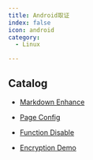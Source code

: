 ```yaml
---
title: Android取证
index: false
icon: android
category:
  - Linux

---
```


## Catalog

- [Markdown Enhance](markdown.md)

- [Page Config](page.md)

- [Function Disable](disable.md)

- [Encryption Demo](encrypt.md)